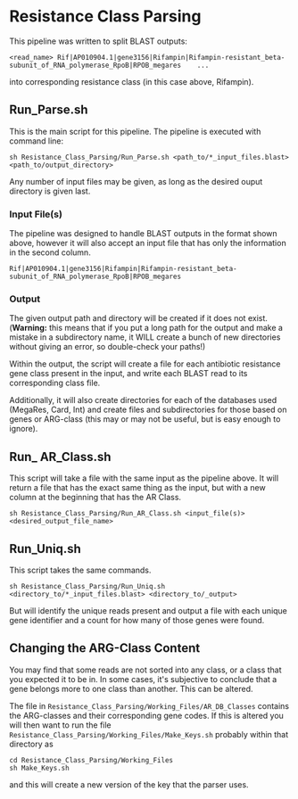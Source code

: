 # Resistance Class Parsing

This pipeline was written to split BLAST outputs: 

```
<read_name>	Rif|AP010904.1|gene3156|Rifampin|Rifampin-resistant_beta-subunit_of_RNA_polymerase_RpoB|RPOB_megares	...
```
into corresponding resistance class (in this case above, Rifampin).

## Run_Parse.sh
This is the main script for this pipeline. 
The pipeline is executed with command line:

```
sh Resistance_Class_Parsing/Run_Parse.sh <path_to/*_input_files.blast> <path_to/output_directory>
```

Any number of input files may be given, as long as the desired ouput directory is given last.

### Input File(s)
The pipeline was designed to handle BLAST outputs in the format shown above, however it will also accept an input file that has only the information in the second column.

```
Rif|AP010904.1|gene3156|Rifampin|Rifampin-resistant_beta-subunit_of_RNA_polymerase_RpoB|RPOB_megares
```

### Output
The given output path and directory will be created if it does not exist.  
(**Warning:** this means that if you put a long path for the output and make a mistake in a subdirectory name, it WILL create a bunch of new directories without giving an error, so double-check your paths!)

Within the output, the script will create a file for each antibiotic resistance gene class present in the input, and write each BLAST read to its corresponding class file.

Additionally, it will also create directories for each of the databases used (MegaRes, Card, Int) and create files and subdirectories for those based on genes or ARG-class (this may or may not be useful, but is easy enough to ignore).

## Run_ AR_Class.sh

This script will take a file with the same input as the pipeline above.
It will return a file that has the exact same thing as the input, but with a new column at the beginning that has the AR Class.

```sh Resistance_Class_Parsing/Run_AR_Class.sh <input_file(s)> <desired_output_file_name>```

## Run_Uniq.sh

This script takes the same commands.

```
sh Resistance_Class_Parsing/Run_Uniq.sh <directory_to/*_input_files.blast> <directory_to/_output>
```

But will identify the unique reads present and output a file with each unique gene identifier and a count for how many of those genes were found.

## Changing the ARG-Class Content
You may find that some reads are not sorted into any class, or a class that you expected it to be in. In some cases, it's subjective to conclude that a gene belongs more to one class than another. This can be altered.

The file in `Resistance_Class_Parsing/Working_Files/AR_DB_Classes` contains the ARG-classes and their corresponding gene codes. If this is altered you will then want to run the file `Resistance_Class_Parsing/Working_Files/Make_Keys.sh` probably within that directory as

```
cd Resistance_Class_Parsing/Working_Files
sh Make_Keys.sh
```

and this will create a new version of the key that the parser uses.